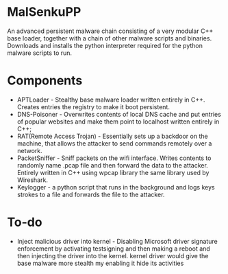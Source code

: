 # MalSenkuPP
An advanced persistent malware chain consisting of a very modular C++ base loader, together with a chain of other malware scripts and binaries. Downloads and installs the python interpreter required for the python malware scripts to run.

# Components
* APTLoader - Stealthy base malware loader written entirely in C++. Creates entries the registry to make it boot persistent.
* DNS-Poisoner - Overwrites contents of local DNS cache and put entries of popular websites and make  them point to localhost written entirely in C++;
* RAT(Remote Access Trojan) - Essentially sets up a backdoor on the machine, that allows the attacker to send commands remotely over a network.
* PacketSniffer - Sniff packets on the wifi interface. Writes contents to randomly name .pcap file and then forward the data to the attacker. Entirely written in C++ using wpcap library the same library used by Wireshark.
* Keylogger - a python script that runs in the background and logs keys strokes to a file and forwards the file to the attacker.

# To-do
* Inject malicious driver into kernel - Disabling Microsoft driver signature enforcement by activating testsigning and then making a reboot and then injecting the driver into the kernel.
kernel driver would give the base malware more stealth my enabling it hide its activities
